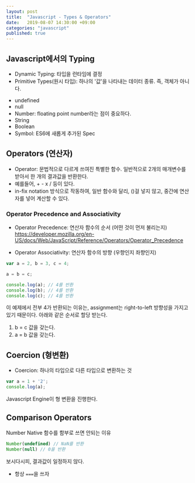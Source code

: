 ```yaml
---
layout: post
title:  "Javascript - Types & Operators"
date:   2019-08-07 14:30:00 +09:00
categories: "javascript"
published: true
---
```


## Javascript에서의 Typing
* Dynamic Typing: 타입을 런타임에 결정
* Primitive Types(원시 타입): 하나의 '값'을 나타내는 데이터 종류. 즉, 객체가 아니다.
- undefined
- null
- Number: floating point number라는 점이 중요하다.
- String
- Boolean
- Symbol: ES6에 새롭게 추가된 Spec

## Operators (연산자)
* Operator: 문법적으로 다르게 쓰여진 특별한 함수. 일반적으로 2개의 매개변수를 받아서 한 개의 결과값을 반환한다.
* 예를들어, + - x / 등이 있다.
* in-fix notation 방식으로 작동하여, 일반 함수와 달리, ()걸 넣지 않고, 중간에 연산자를 넣어 계산할 수 있다.

### Operator Precedence and Associativity
* Operator Precedence: 연산자 함수의 순서 (어떤 것이 먼저 불리는지)
https://developer.mozilla.org/en-US/docs/Web/JavaScript/Reference/Operators/Operator_Precedence

* Operator Associativity: 연산자 함수의 방향 (우향인지 좌향인지)

```javascript
var a = 2, b = 3, c = 4;

a = b = c;

console.log(a); // 4를 반환
console.log(b); // 4를 반환
console.log(c); // 4를 반환
```
이 예제에서 전부 4가 반환되는 이유는, assignment는 right-to-left 방향성을 가지고 있기 때문이다. 아래와 같은 순서로 할당 받는다.
1. b = c 값을 갖는다.
2. a = b 값을 갖는다.

## Coercion (형변환)
* Coercion: 하나의 타입으로 다른 타입으로 변환하는 것

```javascript
var a = 1 + '2';
console.log(a);
```
Javascript Engine이 형 변환을 진행한다.

## Comparison Operators
Number Native 함수를 함부로 쓰면 안되는 이유
```javascript
Number(undefined) // NaN를 반환
Number(null) // 0을 반환
```
보시다시피, 결과값이 일정하지 않다.
* 항상 `===`을 쓰자


